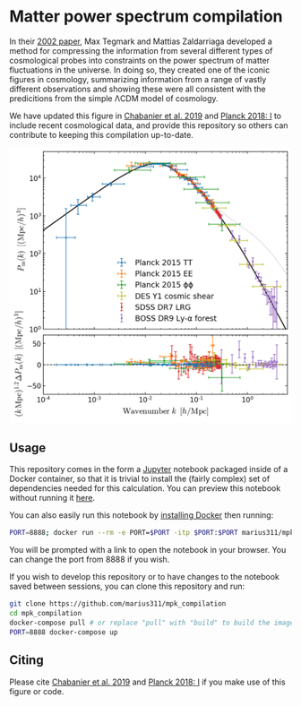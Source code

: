 # Matter power spectrum compilation


In their [2002 paper](https://arxiv.org/abs/astro-ph/0207047), Max Tegmark and Mattias Zaldarriaga developed a method for compressing the information from several different types of cosmological probes into constraints on the power spectrum of matter fluctuations in the universe. In doing so, they created one of the iconic figures in cosmology, summarizing information from a range of vastly different observations and showing these were all consistent with the predicitions from the simple ΛCDM model of cosmology. 


We have updated this figure in [Chabanier et al. 2019](link-not-live-yet) and [Planck 2018: I](https://arxiv.org/abs/1807.06205) to include recent cosmological data, and provide this repository so others can contribute to keeping this compilation up-to-date. 

![mpk_compilation](mpk_compilation.png)

## Usage

This repository comes in the form a [Jupyter](http://jupyter.org/) notebook packaged inside of a Docker container, so that it is trivial to install the (fairly complex) set of dependencies needed for this calculation. You can preview this notebook without running it [here](https://nbviewer.jupyter.org/github/marius311/mpk_compilation/blob/master/notebooks/mpk_compilation.ipynb).

You can also easily run this notebook by [installing Docker](https://docs.docker.com/install/) then running:

```bash
PORT=8888; docker run --rm -e PORT=$PORT -itp $PORT:$PORT marius311/mpk_compilation
```

You will be prompted with a link to open the notebook in your browser. You can change the port from 8888 if you wish. 

If you wish to develop this repository or to have changes to the notebook saved between sessions, you can clone this repository and run:

```bash
git clone https://github.com/marius311/mpk_compilation
cd mpk_compilation
docker-compose pull # or replace "pull" with "build" to build the image locally
PORT=8888 docker-compose up
```

## Citing

Please cite [Chabanier et al. 2019](link-not-live-yet) and [Planck 2018: I](https://arxiv.org/abs/1807.06205) if you make use of this figure or code.

